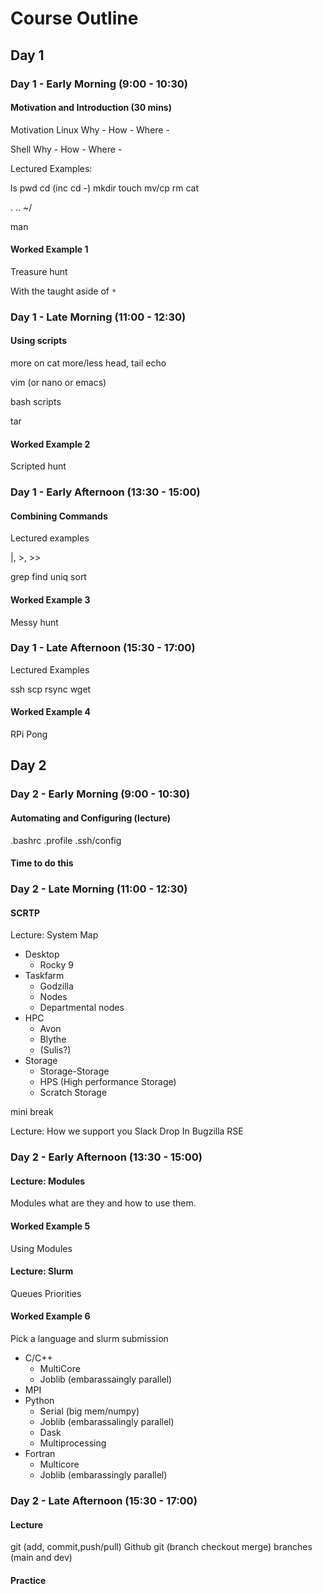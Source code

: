 # Course Outline

## Day 1

### Day 1 - Early Morning (9:00 - 10:30)

#### Motivation and Introduction (30 mins)

Motivation
Linux
Why -
How -
Where -

Shell
Why -
How -
Where -

Lectured Examples:

ls
pwd
cd (inc cd -)
mkdir
touch
mv/cp
rm
cat

.
..
~/

man

#### Worked Example 1

Treasure hunt

With the taught aside of `*`

### Day 1 - Late Morning (11:00 - 12:30)

#### Using scripts

more on cat
more/less
head, tail
echo

vim (or nano or emacs)

bash scripts

tar

#### Worked Example 2

Scripted hunt

### Day 1 - Early Afternoon (13:30 - 15:00)

#### Combining Commands

Lectured examples

|, \>, \>\>

grep
find
uniq
sort

#### Worked Example 3

Messy hunt

### Day 1 - Late Afternoon (15:30 - 17:00)

Lectured Examples

ssh
scp
rsync
wget

#### Worked Example 4

RPi Pong

## Day 2

### Day 2 - Early Morning (9:00 - 10:30)

#### Automating and Configuring (lecture)

.bashrc
.profile
.ssh/config

#### Time to do this

### Day 2 - Late Morning (11:00 - 12:30)

#### SCRTP

Lecture: System Map

- Desktop
  - Rocky 9
- Taskfarm
  - Godzilla
  - Nodes
  - Departmental nodes
- HPC
  - Avon
  - Blythe
  - (Sulis?)
- Storage
  - Storage-Storage
  - HPS (High performance Storage)
  - Scratch Storage

mini break

Lecture:
How we support you
Slack
Drop In
Bugzilla
RSE

### Day 2 - Early Afternoon (13:30 - 15:00)

#### Lecture: Modules

Modules what are they and how to use them.

#### Worked Example 5

Using Modules

#### Lecture: Slurm

Queues
Priorities

#### Worked Example 6

Pick a language and slurm submission

- C/C++
  - MultiCore
  - Joblib (embarassaingly parallel)
- MPI
- Python
  - Serial (big mem/numpy)
  - Joblib (embarassalingly parallel)
  - Dask
  - Multiprocessing
- Fortran
  - Multicore
  - Joblib (embarassingly parallel)

### Day 2 - Late Afternoon (15:30 - 17:00)

#### Lecture

git (add, commit,push/pull)
Github
git (branch checkout merge)
branches (main and dev)

#### Practice
